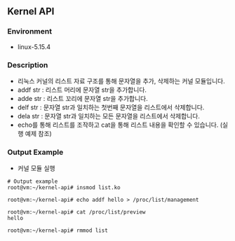 ## **Kernel API**

### Environment
* linux-5.15.4

### Description
* 리눅스 커널의 리스트 자료 구조를 통해 문자열을 추가, 삭제하는 커널 모듈입니다.
* addf str : 리스트 머리에 문자열 str을 추가합니다.
* adde str : 리스트 꼬리에 문자열 str을 추가합니다.
* delf str : 문자열 str과 일치하는 첫번째 문자열을 리스트에서 삭제합니다.
* dela str : 문자열 str과 일치하는 모든 문자열을 리스트에서 삭제합니다.
* echo를 통해 리스트를 조작하고 cat을 통해 리스트 내용을 확인할 수 있습니다. (실행 예제 참조)

### Output Example
* 커널 모듈 실행
```shell
# Output example
root@vm:~/kernel-api# insmod list.ko

root@vm:~/kernel-api# echo addf hello > /proc/list/management

root@vm:~/kernel-api# cat /proc/list/preview
hello

root@vm:~/kernel-api# rmmod list

```